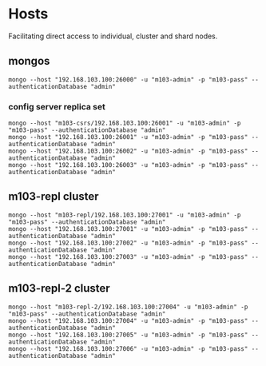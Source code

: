 # Hosts

Facilitating direct access to individual, cluster and shard nodes.

## mongos

    mongo --host "192.168.103.100:26000" -u "m103-admin" -p "m103-pass" --authenticationDatabase "admin"

### config server replica set

    mongo --host "m103-csrs/192.168.103.100:26001" -u "m103-admin" -p "m103-pass" --authenticationDatabase "admin"
    mongo --host "192.168.103.100:26001" -u "m103-admin" -p "m103-pass" --authenticationDatabase "admin"
    mongo --host "192.168.103.100:26002" -u "m103-admin" -p "m103-pass" --authenticationDatabase "admin"
    mongo --host "192.168.103.100:26003" -u "m103-admin" -p "m103-pass" --authenticationDatabase "admin"

## m103-repl cluster

    mongo --host "m103-repl/192.168.103.100:27001" -u "m103-admin" -p "m103-pass" --authenticationDatabase "admin"
    mongo --host "192.168.103.100:27001" -u "m103-admin" -p "m103-pass" --authenticationDatabase "admin"
    mongo --host "192.168.103.100:27002" -u "m103-admin" -p "m103-pass" --authenticationDatabase "admin"
    mongo --host "192.168.103.100:27003" -u "m103-admin" -p "m103-pass" --authenticationDatabase "admin"

## m103-repl-2 cluster

    mongo --host "m103-repl-2/192.168.103.100:27004" -u "m103-admin" -p "m103-pass" --authenticationDatabase "admin"
    mongo --host "192.168.103.100:27004" -u "m103-admin" -p "m103-pass" --authenticationDatabase "admin"
    mongo --host "192.168.103.100:27005" -u "m103-admin" -p "m103-pass" --authenticationDatabase "admin"
    mongo --host "192.168.103.100:27006" -u "m103-admin" -p "m103-pass" --authenticationDatabase "admin"
